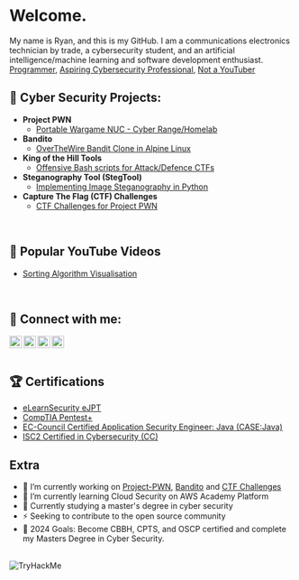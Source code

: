 # Welcome. 
My name is Ryan, and this is my GitHub.
I am a communications electronics technician by trade, a cybersecurity student, and an artificial intelligence/machine learning and software development enthusiast.<br>
<a href="https://github.com/rmcmillan34">Programmer</a>, <a href="https://www.linkedin.com/in/ryan-mcmillan34/">Aspiring Cybersecurity Professional</a>, <a href="https://www.youtube.com/c/RizzSec">Not a YouTuber</a>
<br>

<h2>🚧 Cyber Security Projects:</h2>

- <b>Project PWN</b>
  - [Portable Wargame NUC - Cyber Range/Homelab](https://github.com/rmcmillan34/Project-PWN)
- <b>Bandito</b>
  - [OverTheWire Bandit Clone in Alpine Linux](https://github.com/rmcmillan34/bandito/)
- <b>King of the Hill Tools</b>
  - [Offensive Bash scripts for Attack/Defence CTFs](https://github.com/rmcmillan34/koth-tools/)
- <b>Steganography Tool (StegTool)</b>
  - [Implementing Image Steganography in Python](https://github.com/rmcmillan34/StegTool/)
- <b>Capture The Flag (CTF) Challenges</b>
  - [CTF Challenges for Project PWN](https://github.com/rmcmillan34/ctf-challenges)
<br>

<h2>🎥 Popular YouTube Videos</h2>

- [Sorting Algorithm Visualisation](https://www.youtube.com/watch?v=tQvWBGxPVtM)
<br>

## 🤳 Connect with me:
[<img align="left" alt="JoshMadakor | YouTube" width="22px" src="https://cdn.jsdelivr.net/npm/simple-icons@v3/icons/youtube.svg" />][youtube]
[<img align="left" alt="RizzSec     | Twitter" width="22px" src="https://cdn.jsdelivr.net/npm/simple-icons@v3/icons/twitter.svg" />][twitter]
[<img align="left" alt="JoshMadakor | LinkedIn" width="22px" src="https://cdn.jsdelivr.net/npm/simple-icons@v3/icons/linkedin.svg" />][linkedin]
[<img align="left" alt="JoshMadakor | Instagram" width="22px" src="https://cdn.jsdelivr.net/npm/simple-icons@v3/icons/instagram.svg" />][instagram]

[twitter]: https://twitter.com/RizzSec
[youtube]: https://www.youtube.com/c/RizzSec
[instagram]: https://www.instagram.com/RizzSec34
[linkedin]: https://linkedin.com/in/ryan-mcmillan34
<br>
---

## 🏆 Certifications
- [eLearnSecurity eJPT]()
- [CompTIA Pentest+]()
- [EC-Council Certified Application Security Engineer: Java (CASE:Java)]()
- [ISC2 Certified in Cybersecurity (CC)]()

## Extra
- 🔭 I’m currently working on [Project-PWN](https://github.com/rmcmillan34/Project-PWN/), [Bandito](https://github.com/rmcmillan34/bandito/) and [CTF Challenges](https://github.com/rmcmillan34/ctf-challenges/)
- 🌱 I’m currently learning Cloud Security on AWS Academy Platform
- 🤖 Currently studying a master's degree in cyber security
- ⚡️ Seeking to contribute to the open source community
- 🎯 2024 Goals: Become CBBH, CPTS, and OSCP certified and complete my Masters Degree in Cyber Security.
<br>
<img src="https://tryhackme-badges.s3.amazonaws.com/Rizz0.png" alt="TryHackMe">

